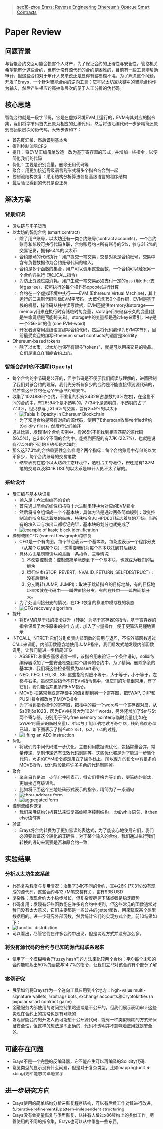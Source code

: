 > [sec18-zhou Erays: Reverse Engineering Ethereum’s Opaque Smart Contracts](https://www.usenix.org/system/files/conference/usenixsecurity18/sec18-zhou.pdf)

# Paper Review

## 问题背景

​	与智能合约交互可能会损害个人财产，为了保证合约的正确性与安全性，管控机关希望能审计这些合约，但审计没有源代码的合约是困难的，目前有一些工具能帮助审计，但这些合约对于审计人员来说还是显得有些模糊不清。为了解决这个问题，开发了Erays，一个针对智能合约的逆向工具：它将以太坊区块链中的智能合约作为输入，然后产生相应的高抽象层次的便于人工分析的伪代码。

## 核心思路

​	智能合约就是一段字节码，它是在虚拟环境EVM上运行的，EVM有其对应的指令集，我们将字节码首先还原为相应的汇编代码，然后将该汇编代码一步步精简还原到高抽象层次的伪代码，大致步骤如下：

* 首先反汇编，然后识别基本块
* 得到控制流图CFG
* 提升：将EVM汇编简单改造，改为基于寄存器的形式，并增加一些指令，以便简化我们的代码
* 优化：主要是识别变量，删除无用代码等
* 聚合：用更加接近高级语言的形式将多个指令结合到一起
* 控制流结构恢复：采用结构分析算法恢复高级语言的程序结构
* 最后验证得到的代码是否正确

## 解决方案

### 背景知识

* 区块链与电子货币
* 以太坊的智能合约 (smart contract)
  * 除了用户账号，以太坊还有一类合约账号(contract accounts)，一个合约账号和某段可执行代码关联，合约账号约占所有账号的5%，参与31.2%的交易记录，拥有9.4%的以太币
  * 合约账号的代码执行：用户提交一笔交易，交易对象是合约账号，交易中含有负载数据作为合约账号代码的输入。
  * 合约是多个函数的集合，用户可以调用这些函数，一个合约可以触发另一个合约的执行 (通过CALL指令)
  * 为防止资源过度消耗，用户生成一笔交易必须支付一定的gas (用ether支付gas fee)，按照执行的每个操作码opcode进行计算
  * 合约在一个虚拟环境中执行——EVM (Ethereum Virtual Machine)，其上运行的二进制代码叫做EVM字节码，大概包含150个操作码，EVM是基于栈的机器，操作码从栈中读写数据，EVM还提供memory和storage——memory用来在执行时存储临时的变量，storage用来储存长久的变量(就是生命周期是否能跨交易)。storage中的变量都是通过key来索引，key是一个256-bit的值 (one EVM-word)
  * 开发者通常用高级语言编写合约代码，然后将代码编译为EVM字节码，目前最受欢迎的编写Ethereum smart contracts的语言是Solidity
* Ethereum-based tokens
  * 除了以太币，以太坊也保存有很多"tokens"，就是可以用来交易的物品。它们是建立在智能合约上的。

### 智能合约中的不透明(Opacity)

* 每个合约的字节码是公开的，但字节码是不便于我们阅读与理解的，进而限制了我们对该合约的理解。我们先分析有多少的合约是不能直接得到源代码的，然后看这些合约在这个生态中的重要性。
* 收集了1024886个合约，不重复的只有34328(占总数的3%左右)，在这些不同的合约中，有26594个是不透明的，7734个是透明的，不透明的占了77.3%，但只参与了31.6%的交易，含有25.9%的以太币
  * ![Table 1: Opacity in Ethereum Blockchain](images/Opacity_in_Ethereum_Blockchain.png)
  * 为了知道合约是否有对应的源代码，使用了Etherscan收集verified合约(Solidity files)，然后将它们编译
* 通过比较，发现1M个合约实例中，有965K不能找到相应匹配的源代码(96.5%)，在34K个不同的合约中，能找到匹配的有7.7K (22.7%)，也就是说有77.3%的不同的合约都是未知的。
* 那么这77.3%的合约重要性怎么样呢？两个指标：每个合约账号中存储的以太币多少，每个合约账号的交易笔数
  * 结果表明在这个以太坊的生态环境中，透明占主导地位，但还是有12.7M笔的交易以及$3.1B USD的以太币是审计人员不太了解的。

### 系统设计

* 反汇编与基本块识别
  * 输入是十六进制编码的合约
  * 首先通过简单的线性扫描将十六进制串转换为对应的EVM指令
  * 然后将指令组织成一个个基本块，具体方法是通过两条简单规则：改变控制流的指令标志着块的结束，特殊指令JUMPDEST标志着块的开始。当所有的块入口与块出口都标记完毕，基本块的划分也就完成了
  * ![example of basic block identification](images/basic_blocks.png)
* 控制流图CFG (control flow graph)的恢复
  * CFG是一个有向图，每个节点表示一个基本块，每条边表示一个程序分支（从某个块到某个块），这需要我们为每个基本块找到其后继块
  * 具体方法是观察该块的最后一条指令，三种情况
    1. 不改变控制流：控制流简单地走到下一个基本块，也就成为我们的后继块
    2. 运行结束(STOP, REVERT, INVALID, RETURN, SELFDESTRUCT)：没有后继块
    3. 分支跳转(JUMP, JUMPI)：取决于跳转指令的目标地址，有的目标地址直接就在代码中——叫做直接分支，有的在栈中——叫做间接分支。
  * 为了处理间接分支的情况，在CFG恢复的算法中模拟栈的状态
  * ![CFG recovery algorithm](images/CFG_recovery_algorithm.png)
* 提升
  * 将EVM的基于栈的指令提升（转换）为基于寄存器的指令，基于寄存器的指令保留了大多原来的操作方式，加入了少量操作，便于更简洁易懂地表示
* INTCALL, INTRET: 它们分别负责内部函数的调用与返回，不像外部函数通过CALL来调用，内部函数隐含地使用JUMP指令，我们启发式地发现内部函数调用，让我们能进一步精简CFG
  * ASSERT: 和很多高级语言一样，该指令用来验证一个条件语句，solidify编译器添加了一些安全检查到每个编译的合约中，为了精简，删除多余的基本块，我们将这些检查替换为assert语句
  * NEQ, GEQ, LEQ, SL, SR: 这些指令对应不等于，大于等于，小于等于，左移与右移。虽然这些指令不在EVM指令集中，但它们的功能很常用，有了它们，我们能合并更多的EVM指令。
  * MOVE: 把某常量或寄存器中的值复制到另一个寄存器，把SWAP, DUP和PUSH指令都改为了MOVE指令
  * 为了得到指令操作的寄存器，把栈中的每一个word与一个寄存器对应，从\$s0到\$s1023，因为EVM栈最大为1024个words，另外还增加了\$m与\$t两个寄存器，分别用于保存free memory pointer与临时变量(比如在SWAP时需要的临时变量)，所以为了能正确地读写寄存器，栈的高度必须已知，如下图表示了指令`ADD $s1, $s2, $s1`的过程。
  * ![lifting an ADD instruction](images/lifting_an_ADD_instruction.png)
* 优化
  * 将我们的中间代码进一步优化，主要利用数据流优化，包括常量合并，常量传递，复制传递还有无效代码删除等。这些优化都是为了能进一步简化代码，大多的EVM指令都是用在了操作栈上，所以提升的指令中有很多的MOVE指令，优化阶段能将许多多余的代码删除掉。
* 聚合
  * 聚合目的是进一步简化中间表示，将它们替换为等价的，更简练的形式，更加接近高级语言。
  * 比如将下面这个三地址码形式表示的指令，精简为了一条语句
  * ![three address form](images/three_address_form.png)
  * ![aggregated form](images/aggregated_form.png)
* 控制流结构恢复
  * 我们采用结构分析算法来恢复高级程序控制结构，比如while语句，if then else语句等
* 验证
  * Erays将合约转换为了更加易读的表达式，为了能安心地使用它们，我们必须要验证这个转化的正确性：对于某个输入的合约，我们通过执行我们转换的语句来观察是否和原合约一致

## 实验结果

### 分析以太坊生态系统

* 代码复杂程度与复用情况：收集了34K不同的合约，其中26K (77.3%)没有现成的源代码，这些合约与12.7M笔交易有关，含有$3B USD
* 复杂性：发现合约大小稳步增长，但复杂度确是下降或者是稳定趋势
* 代码复用：发现有好些函数能在许多的合约中找到，但这些常见的函数通常对我们没有太大意义，它们主要都是一些公共的getter函数，用来获取某个类型数据用的。进一步研究外部函数，然后统计它们的实现方式个数，前10结果如下：
* ![function distribution](images/function_distribution.png)
* 可以看出，尽管它们在许多合约中出现，但是实现方式并没有那么多。

### 将没有源代码的合约与已知的源代码联系起来

* 使用了一个模糊哈希("fuzzy hash")的方法来比较两个合约：平均每个未知的合约能映射出50%的函数与14.7%的指令，让我们立马对该合约有个部分了解

### 案例研究

* 展示如何将Erays作为一个逆向工具应用到4个地方：high-value multi-signature wallets, arbitrage bots, exchange accounts和Cryptokitties (a popular smart contract game)
* 金融服务内部使用的访问控制策略通常是不公开的，但我们展示表明审计这些实现在合约上的策略也是有可能的
* 发现智能合约的开发人员可能想不公开源代码，能有一种类似模糊的方式来保证安全性，但这样的想法是不正确的，代码不透明并不意味着应用就是安全的。

## 可能存在问题

* Erays不是一个完整的反编译器，它不能产生可以再编译的Solidity代码.
* 常见类型的显示没有什么问题，但是对于复杂类型，比如mapping(unit => string)则不能够简单地显示

## 进一步研究方向

* Erays使用的简单结构分析来恢复程序结构，可以有后续工作对其进行改进，如iterative refinement和pattern-independent structuring
* Erays没有做变量恢复与类型恢复，以往有人做过x86架构上的类似工作，尽管使用的不同的指令集，Erays也可以从中借鉴一些东西。